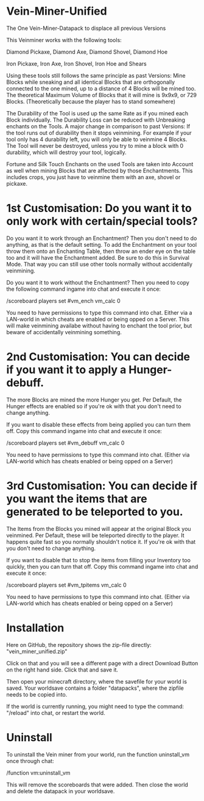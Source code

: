 # Vein-Miner-Unified
The One Vein-Miner-Datapack to displace all previous Versions


This Veinminer works with the following tools:

Diamond Pickaxe, Diamond Axe, Diamond Shovel, Diamond Hoe

Iron Pickaxe, Iron Axe, Iron Shovel, Iron Hoe and Shears

Using these tools still follows the same principle as past Versions: Mine Blocks while sneaking and all identical Blocks that are orthogonally connected to the one mined, up to a distance of 4 Blocks will be mined too. The theoretical Maximum Volume of Blocks that it will mine is 9x9x9, or 729 Blocks. (Theoretically because the player has to stand somewhere)

The Durability of the Tool is used up the same Rate as if you mined each Block individually. The Durability Loss can be reduced with Unbreaking enchants on the Tools. A major change in comparison to past Versions: If the tool runs out of durability then it stops veinmining. For example if your tool only has 4 durability left, you will only be able to veinmine 4 Blocks. The Tool will never be destroyed, unless you try to mine a block with 0 durability, which will destroy your tool, logically.

Fortune and Silk Touch Enchants on the used Tools are taken into Account as well when mining Blocks that are affected by those Enchantments. This includes crops, you just have to veinmine them with an axe, shovel or pickaxe.


# 1st Customisation: Do you want it to only work with certain/special tools?

Do you want it to work through an Enchantment? Then you don't need to do anything, as that is the default setting. 
To add the Enchantment on your tool throw them onto an Enchanting Table, then throw an ender eye on the table too and it will have the Enchantment added. Be sure to do this in Survival Mode. That way you can still use other tools normally without accidentally veinmining.

Do you want it to work without the Enchantment? Then you need to copy the following command ingame into chat and execute it once:

/scoreboard players set #vm_ench vm_calc 0

You need to have permissions to type this command into chat. Either via a LAN-world in which cheats are enabled or being opped on a Server. This will make veinmining availabe without having to enchant the tool prior, but beware of accidentally veinmining something.

# 2nd Customisation: You can decide if you want it to apply a Hunger-debuff.

The more Blocks are mined the more Hunger you get. Per Default, the Hunger effects are enabled so if you're ok with that you don't need to change anything.

If you want to disable these effects from being applied you can turn them off. Copy this command ingame into chat and execute it once:

/scoreboard players set #vm_debuff vm_calc 0

You need to have permissions to type this command into chat. (Either via LAN-world which has cheats enabled or being opped on a Server)

# 3rd Customisation: You can decide if you want the items that are generated to be teleported to you.

The Items from the Blocks you mined will appear at the original Block you veinmined. Per Default, these will be teleported directly to the player. It happens quite fast so you normally shouldn't notice it. If you're ok with that you don't need to change anything.

If you want to disable that to stop the items from filling your Inventory too quickly, then you can turn that off. Copy this command ingame into chat and execute it once:

/scoreboard players set #vm_tpitems vm_calc 0

You need to have permissions to type this command into chat. (Either via LAN-world which has cheats enabled or being opped on a Server)

# Installation

Here on GitHub, the repository shows the zip-file directly: "vein_miner_unified.zip" 

Click on that and you will see a different page with a direct Download Button on the right hand side. Click that and save it.

Then open your minecraft directory, where the savefile for your world is saved. Your worldsave contains a folder "datapacks", where the zipfile needs to be copied into. 

If the world is currently running, you might need to type the command: "/reload" into chat, or restart the world.

# Uninstall

To uninstall the Vein miner from your world, run the function uninstall_vm once through chat: 

/function vm:uninstall_vm 

This will remove the scoreboards that were added. Then close the world and delete the datapack in your worldsave.
